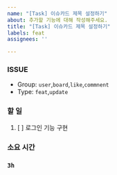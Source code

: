 ```yaml
---
name: "[Task] 이슈카드 제목 설정하기"
about: 추가할 기능에 대해 작성해주세요.
title: "[Task] 이슈카드 제목 설정하기"
labels: feat
assignees: ''

---
```


### ISSUE
- Group:  `user`,`board`,`like`,`commnent`
- Type: `feat`,`update`

### 할 일
1. [ ] 로그인 기능 구현

### 소요 시간
### `3h`

